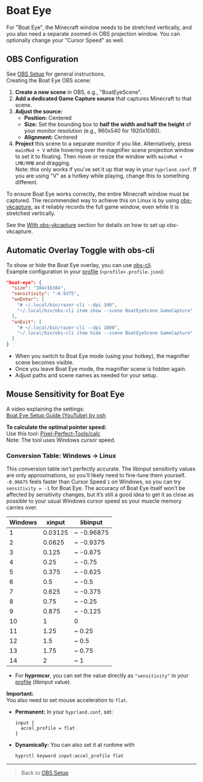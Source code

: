 # Boat Eye

For "Boat Eye", the Minecraft window needs to be stretched vertically, and you also need a separate zoomed-in OBS projection window. You can optionally change your "Cursor Speed" as well.

## OBS Configuration

See [OBS Setup](./013-obs-setup.md) for general instructions.  
Creating the Boat Eye OBS scene:

1. **Create a new scene** in OBS, e.g., "BoatEyeScene".
2. **Add a dedicated Game Capture source** that captures Minecraft to that scene.
3. **Adjust the source:**
   - **Position:** Centered
   - **Size:** Set the bounding box to **half the width and half the height** of your monitor resolution (e.g., 960x540 for 1920x1080).
   - **Alignment:** Centered
4. **Project** this scene to a separate monitor if you like. Alternatively, press `mainMod + V` while hovering over the magnifier scene projection window to set it to floating. Then move or resize the window with `mainMod + LMB/RMB` and dragging.  
Note: this only works if you’ve set it up that way in your `hyprland.conf`. If you are using "V" as a hotkey while playing, change this to something different.

To ensure Boat Eye works correctly, the entire Minecraft window must be captured. The recommended way to achieve this on Linux is by using [obs-vkcapture](https://github.com/nowrep/obs-vkcapture), as it reliably records the full game window, even while it is stretched vertically.

See the [With obs-vkcapture](./013-obs-setup.md#with-obs-vkcapture) section for details on how to set up obs-vkcapture.

## Automatic Overlay Toggle with obs-cli

To show or hide the Boat Eye overlay, you can use [obs-cli](https://github.com/pschmitt/obs-cli).  
Example configuration in your [profile](004-configuration.md#profile-config-profileprofilejson) (`<profile>.profile.json`):

```json
"boat-eye": {
  "size": "384x16384",
  "sensitivity": "-0.9375",
  "onEnter": [
    "# ~/.local/bin/razer-cli --dpi 100",
    "~/.local/bin/obs-cli item show --scene BoatEyeScene GameCapture"
  ],
  "onExit": [
    "# ~/.local/bin/razer-cli --dpi 1800",
    "~/.local/bin/obs-cli item hide --scene BoatEyeScene GameCapture"
  ]
}
```
- When you switch to Boat Eye mode (using your hotkey), the magnifier scene becomes visible.  
- Once you leave Boat Eye mode, the magnifier scene is hidden again.  
- Adjust paths and scene names as needed for your setup.

## Mouse Sensitivity for Boat Eye

A video explaining the settings:  
[Boat Eye Setup Guide (YouTube) by osh](https://youtu.be/HcrrfsHrR_c?si=cBb7WcvToLk3ukHg)

**To calculate the optimal pointer speed:**  
Use this tool: [Pixel-Perfect-Tools/calc](https://priffin.github.io/Pixel-Perfect-Tools/calc.html)  
Note: The tool uses Windows cursor speed.

### Conversion Table: Windows → Linux

This conversion table isn’t perfectly accurate. The libinput sensitivity values are only approximations, so you’ll likely need to fine-tune them yourself. `-0.96875` feels faster than Cursor Speed `1` on Windows, so you can try `sensitivity = -1` for Boat Eye. The accuracy of Boat Eye itself won’t be affected by sensitivity changes, but it’s still a good idea to get it as close as possible to your usual Windows cursor speed so your muscle memory carries over.

| Windows | xinput   | libinput        |
|---------|----------|-----------------|
| 1       | 0.03125  | ~ -0.96875 |
| 2       | 0.0625   | ~ -0.9375  |
| 3       | 0.125    | ~ -0.875   |
| 4       | 0.25     | ~ -0.75    |
| 5       | 0.375    | ~ -0.625   |
| 6       | 0.5      | ~ -0.5     |
| 7       | 0.625    | ~ -0.375   |
| 8       | 0.75     | ~ -0.25    |
| 9       | 0.875    | ~ -0.125   |
| 10      | 1        | 0               |
| 11      | 1.25     | ~ 0.25    |
| 12      | 1.5      | ~ 0.5     |
| 13      | 1.75     | ~ 0.75    |
| 14      | 2        | ~ 1       |

- For **hyprmcsr**, you can set the value directly as `"sensitivity"` in your [profile](004-configuration.md#profile-config-profileprofilejson) (libinput value).

**Important:**  
You also need to set mouse acceleration to `flat`.

- **Permanent:** In your `hyprland.conf`, set:  
  ```
  input {
    accel_profile = flat
  }
  ```
- **Dynamically:** You can also set it at runtime with  
  ```
  hyprctl keyword input:accel_profile flat
  ```

---

> Back to [OBS Setup](./013-obs-setup.md)
